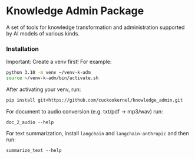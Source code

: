 # Knowledge Admin Package

A set of tools for knowledge transformation and administration supported by AI models of various kinds.



### Installation 

Important: Create a venv first! For example:

```bash
python 3.10 -m venv ~/venv-k-adm
source ~/venv-k-adm/bin/activate.sh
```

After activating your venv, run:

```bash
pip install git+https://github.com/cuckookernel/knowledge_admin.git
```

For document to audio conversion (e.g. txt/pdf -> mp3/wav) run:
```
doc_2_audio --help
```


For text summarization, install `langchain` and `langchain-anthropic` and then run:
```
summarize_text --help
```
